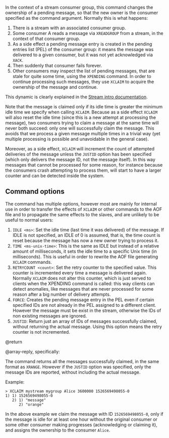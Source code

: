 In the context of a stream consumer group, this command changes the ownership of
a pending message, so that the new owner is the consumer specified as the
command argument. Normally this is what happens:

1. There is a stream with an associated consumer group.
2. Some consumer A reads a message via `XREADGROUP` from a stream, in the
   context of that consumer group.
3. As a side effect a pending message entry is created in the pending entries
   list (PEL) of the consumer group: it means the message was delivered to a
   given consumer, but it was not yet acknowledged via `XACK`.
4. Then suddenly that consumer fails forever.
5. Other consumers may inspect the list of pending messages, that are stale for
   quite some time, using the `XPENDING` command. In order to continue
   processing such messages, they use `XCLAIM` to acquire the ownership of the
   message and continue.

This dynamic is clearly explained in the
[Stream intro documentation](/topics/streams-intro).

Note that the message is claimed only if its idle time is greater the minimum
idle time we specify when calling `XCLAIM`. Because as a side effect `XCLAIM`
will also reset the idle time (since this is a new attempt at processing the
message), two consumers trying to claim a message at the same time will never
both succeed: only one will successfully claim the message. This avoids that we
process a given message multiple times in a trivial way (yet multiple processing
is possible and unavoidable in the general case).

Moreover, as a side effect, `XCLAIM` will increment the count of attempted
deliveries of the message unless the `JUSTID` option has been specified (which
only delivers the message ID, not the message itself). In this way messages that
cannot be processed for some reason, for instance because the consumers crash
attempting to process them, will start to have a larger counter and can be
detected inside the system.

## Command options

The command has multiple options, however most are mainly for internal use in
order to transfer the effects of `XCLAIM` or other commands to the AOF file and
to propagate the same effects to the slaves, and are unlikely to be useful to
normal users:

1. `IDLE <ms>`: Set the idle time (last time it was delivered) of the message.
   If IDLE is not specified, an IDLE of 0 is assumed, that is, the time count is
   reset because the message has now a new owner trying to process it.
2. `TIME <ms-unix-time>`: This is the same as IDLE but instead of a relative
   amount of milliseconds, it sets the idle time to a specific Unix time (in
   milliseconds). This is useful in order to rewrite the AOF file generating
   `XCLAIM` commands.
3. `RETRYCOUNT <count>`: Set the retry counter to the specified value. This
   counter is incremented every time a message is delivered again. Normally
   `XCLAIM` does not alter this counter, which is just served to clients when
   the XPENDING command is called: this way clients can detect anomalies, like
   messages that are never processed for some reason after a big number of
   delivery attempts.
4. `FORCE`: Creates the pending message entry in the PEL even if certain
   specified IDs are not already in the PEL assigned to a different client.
   However the message must be exist in the stream, otherwise the IDs of non
   existing messages are ignored.
5. `JUSTID`: Return just an array of IDs of messages successfully claimed,
   without returning the actual message. Using this option means the retry
   counter is not incremented.

@return

@array-reply, specifically:

The command returns all the messages successfully claimed, in the same format as
`XRANGE`. However if the `JUSTID` option was specified, only the message IDs are
reported, without including the actual message.

Example:

```
> XCLAIM mystream mygroup Alice 3600000 1526569498055-0
1) 1) 1526569498055-0
   2) 1) "message"
      2) "orange"
```

In the above example we claim the message with ID `1526569498055-0`, only if the
message is idle for at least one hour without the original consumer or some
other consumer making progresses (acknowledging or claiming it), and assigns the
ownership to the consumer `Alice`.
